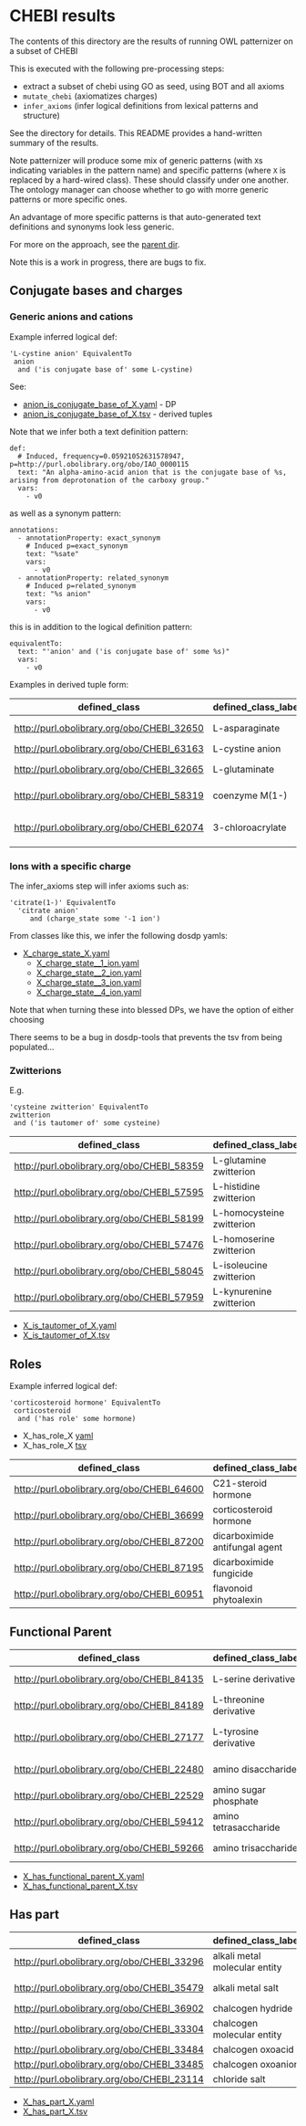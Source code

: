 # CHEBI results

The contents of this directory are the results of running OWL patternizer on a subset of CHEBI

This is executed with the following pre-processing steps:

 * extract a subset of chebi using GO as seed, using BOT and all axioms
 * `mutate_chebi` (axiomatizes charges)
 * `infer_axioms` (infer logical definitions from lexical patterns and structure)

See the directory for details. This README provides a hand-written summary of the results.

Note patternizer will produce some mix of generic patterns (with `X`s
indicating variables in the pattern name) and specific patterns (where
`X` is replaced by a hard-wired class). These should classify under
one another. The ontology manager can choose whether to go with morre
generic patterns or more specific ones.

An advantage of more specific patterns is that auto-generated text
definitions and synonyms look less generic.

For more on the approach, see the [parent dir](https://github.com/cmungall/owl_patternizer).

Note this is a work in progress, there are bugs to fix.

## Conjugate bases and charges

### Generic anions and cations

Example inferred logical def:

```
'L-cystine anion' EquivalentTo
 anion
  and ('is conjugate base of' some L-cystine)
```

See:

 * [anion_is_conjugate_base_of_X.yaml](anion_is_conjugate_base_of_X.yaml) - DP
 * [anion_is_conjugate_base_of_X.tsv](anion_is_conjugate_base_of_X.tsv) - derived tuples

Note that we infer both a text definition pattern:

```
def:
  # Induced, frequency=0.05921052631578947, p=http://purl.obolibrary.org/obo/IAO_0000115 
  text: "An alpha-amino-acid anion that is the conjugate base of %s, arising from deprotonation of the carboxy group."
  vars:
    - v0
```

as well as a synonym pattern:

```
annotations:
  - annotationProperty: exact_synonym
    # Induced p=exact_synonym 
    text: "%sate"
    vars:
      - v0
  - annotationProperty: related_synonym
    # Induced p=related_synonym 
    text: "%s anion"
    vars:
      - v0
```

this is in addition to the logical definition pattern:

```
equivalentTo:
  text: "'anion' and ('is conjugate base of' some %s)"
  vars:
    - v0
```

Examples in derived tuple form:

|defined_class|defined_class_label|v0|v0_label^M|
|---|---|---|---|
|http://purl.obolibrary.org/obo/CHEBI_32650|L-asparaginate|http://purl.obolibrary.org/obo/CHEBI_17196|L-asparagine^M|
|http://purl.obolibrary.org/obo/CHEBI_63163|L-cystine anion|http://purl.obolibrary.org/obo/CHEBI_16283|L-cystine^M|
|http://purl.obolibrary.org/obo/CHEBI_32665|L-glutaminate|http://purl.obolibrary.org/obo/CHEBI_18050|L-glutamine^M|
|http://purl.obolibrary.org/obo/CHEBI_58319|coenzyme M(1-)|http://purl.obolibrary.org/obo/CHEBI_17905|coenzyme M^M|
|http://purl.obolibrary.org/obo/CHEBI_62074|3-chloroacrylate|http://purl.obolibrary.org/obo/CHEBI_19982|3-chloroacrylic acid^M|



### Ions with a specific charge

The infer_axioms step will infer axioms such as:

```
'citrate(1-)' EquivalentTo
  'citrate anion'
     and (charge_state some '-1 ion')
```

From classes like this, we infer the following dosdp yamls:

 * [X_charge_state_X.yaml](X_charge_state_X.yaml)
    * [X_charge_state__1_ion.yaml](X_charge_state__1_ion.yaml)
    * [X_charge_state__2_ion.yaml](X_charge_state__2_ion.yaml)
    * [X_charge_state__3_ion.yaml](X_charge_state__3_ion.yaml)
    * [X_charge_state__4_ion.yaml](X_charge_state__4_ion.yaml)

Note that when turning these into blessed DPs, we have the option of either choosing

There seems to be a bug in dosdp-tools that prevents the tsv from being populated...

### Zwitterions

E.g.

```
'cysteine zwitterion' EquivalentTo
zwitterion
 and ('is tautomer of' some cysteine)
```

|defined_class|defined_class_label|v0|v0_label|v1|v1_label^M|
|---|---|---|---|---|---|
|http://purl.obolibrary.org/obo/CHEBI_58359|L-glutamine zwitterion|http://purl.obolibrary.org/obo/CHEBI_27369|zwitterion|http://purl.obolibrary.org/obo/CHEBI_18050|L-glutamine^M|
|http://purl.obolibrary.org/obo/CHEBI_57595|L-histidine zwitterion|http://purl.obolibrary.org/obo/CHEBI_27369|zwitterion|http://purl.obolibrary.org/obo/CHEBI_15971|L-histidine^M|
|http://purl.obolibrary.org/obo/CHEBI_58199|L-homocysteine zwitterion|http://purl.obolibrary.org/obo/CHEBI_27369|zwitterion|http://purl.obolibrary.org/obo/CHEBI_17588|L-homocysteine^M|
|http://purl.obolibrary.org/obo/CHEBI_57476|L-homoserine zwitterion|http://purl.obolibrary.org/obo/CHEBI_27369|zwitterion|http://purl.obolibrary.org/obo/CHEBI_15699|L-homoserine^M|
|http://purl.obolibrary.org/obo/CHEBI_58045|L-isoleucine zwitterion|http://purl.obolibrary.org/obo/CHEBI_27369|zwitterion|http://purl.obolibrary.org/obo/CHEBI_17191|L-isoleucine^M|
|http://purl.obolibrary.org/obo/CHEBI_57959|L-kynurenine zwitterion|http://purl.obolibrary.org/obo/CHEBI_27369|zwitterion|http://purl.obolibrary.org/obo/CHEBI_16946|L-kynurenine^M|

 * [X_is_tautomer_of_X.yaml](X_is_tautomer_of_X.yaml)
 * [X_is_tautomer_of_X.tsv](X_is_tautomer_of_X.tsv)


## Roles

Example inferred logical def:

```
'corticosteroid hormone' EquivalentTo
 corticosteroid
  and ('has role' some hormone)
```

 * X_has_role_X [yaml](X_has_role_X.yaml)
 * X_has_role_X [tsv](X_has_role_X.tsv)

|defined_class|defined_class_label|v0|v0_label|v1|v1_label^M|
|---|---|---|---|---|---|
|http://purl.obolibrary.org/obo/CHEBI_64600|C21-steroid hormone|http://purl.obolibrary.org/obo/CHEBI_61313|C21-steroid|http://purl.obolibrary.org/obo/CHEBI_24621|hormone^M|
|http://purl.obolibrary.org/obo/CHEBI_36699|corticosteroid hormone|http://purl.obolibrary.org/obo/CHEBI_50858|corticosteroid|http://purl.obolibrary.org/obo/CHEBI_24621|hormone^M|
|http://purl.obolibrary.org/obo/CHEBI_87200|dicarboximide antifungal agent|http://purl.obolibrary.org/obo/CHEBI_35356|dicarboximide|http://purl.obolibrary.org/obo/CHEBI_35718|antifungal agent^M|
|http://purl.obolibrary.org/obo/CHEBI_87195|dicarboximide fungicide|http://purl.obolibrary.org/obo/CHEBI_35356|dicarboximide|http://purl.obolibrary.org/obo/CHEBI_24127|fungicide^M|
|http://purl.obolibrary.org/obo/CHEBI_60951|flavonoid phytoalexin|http://purl.obolibrary.org/obo/CHEBI_72544|flavonoids|http://purl.obolibrary.org/obo/CHEBI_26115|phytoalexin^M|


## Functional Parent

|defined_class|defined_class_label|v0|v0_label|v1|v1_label^M|
|---|---|---|---|---|---|
|http://purl.obolibrary.org/obo/CHEBI_84135|L-serine derivative|http://purl.obolibrary.org/obo/CHEBI_26649|serine derivative|http://purl.obolibrary.org/obo/CHEBI_17115|L-serine^M|
|http://purl.obolibrary.org/obo/CHEBI_84189|L-threonine derivative|http://purl.obolibrary.org/obo/CHEBI_26987|threonine derivative|http://purl.obolibrary.org/obo/CHEBI_16857|L-threonine^M|
|http://purl.obolibrary.org/obo/CHEBI_27177|L-tyrosine derivative|http://purl.obolibrary.org/obo/CHEBI_84144|L-phenylalanine derivative|http://purl.obolibrary.org/obo/CHEBI_17895|L-tyrosine^M|
|http://purl.obolibrary.org/obo/CHEBI_22480|amino disaccharide|http://purl.obolibrary.org/obo/CHEBI_22483|amino oligosaccharide|http://purl.obolibrary.org/obo/CHEBI_36233|disaccharide^M|
|http://purl.obolibrary.org/obo/CHEBI_22529|amino sugar phosphate|http://purl.obolibrary.org/obo/CHEBI_28963|amino sugar|http://purl.obolibrary.org/obo/CHEBI_26078|phosphoric acid^M|
|http://purl.obolibrary.org/obo/CHEBI_59412|amino tetrasaccharide|http://purl.obolibrary.org/obo/CHEBI_22483|amino oligosaccharide|http://purl.obolibrary.org/obo/CHEBI_50126|tetrasaccharide^M|
|http://purl.obolibrary.org/obo/CHEBI_59266|amino trisaccharide|http://purl.obolibrary.org/obo/CHEBI_22483|amino oligosaccharide|http://purl.obolibrary.org/obo/CHEBI_27150|trisaccharide^M|

 * [X_has_functional_parent_X.yaml](X_has_functional_parent_X.yaml)
 * [X_has_functional_parent_X.tsv](X_has_functional_parent_X.tsv)

## Has part

|defined_class|defined_class_label|v0|v0_label|v1|v1_label^M|
|---|---|---|---|---|---|
|http://purl.obolibrary.org/obo/CHEBI_33296|alkali metal molecular entity|http://purl.obolibrary.org/obo/CHEBI_23367|molecular entity|http://purl.obolibrary.org/obo/CHEBI_22314|alkali metal atom^M|
|http://purl.obolibrary.org/obo/CHEBI_35479|alkali metal salt|http://purl.obolibrary.org/obo/CHEBI_24866|salt|http://purl.obolibrary.org/obo/CHEBI_22314|alkali metal atom^M|
|http://purl.obolibrary.org/obo/CHEBI_36902|chalcogen hydride|http://purl.obolibrary.org/obo/CHEBI_33692|hydrides|http://purl.obolibrary.org/obo/CHEBI_33303|chalcogen^M|
|http://purl.obolibrary.org/obo/CHEBI_33304|chalcogen molecular entity|http://purl.obolibrary.org/obo/CHEBI_23367|molecular entity|http://purl.obolibrary.org/obo/CHEBI_33303|chalcogen^M|
|http://purl.obolibrary.org/obo/CHEBI_33484|chalcogen oxoacid|http://purl.obolibrary.org/obo/CHEBI_24833|oxoacid|http://purl.obolibrary.org/obo/CHEBI_33303|chalcogen^M|
|http://purl.obolibrary.org/obo/CHEBI_33485|chalcogen oxoanion|http://purl.obolibrary.org/obo/CHEBI_35406|oxoanion|http://purl.obolibrary.org/obo/CHEBI_33303|chalcogen^M|
|http://purl.obolibrary.org/obo/CHEBI_23114|chloride salt|http://purl.obolibrary.org/obo/CHEBI_24866|salt|http://purl.obolibrary.org/obo/CHEBI_17996|chloride^M|


 * [X_has_part_X.yaml](X_has_part_X.yaml)
 * [X_has_part_X.tsv](X_has_part_X.tsv)
